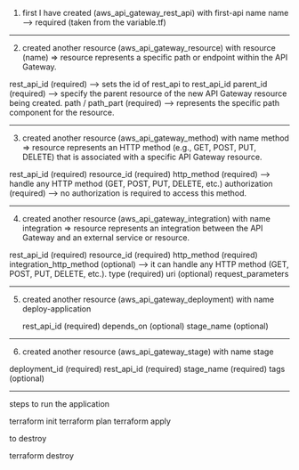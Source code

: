 1. first I have created (aws_api_gateway_rest_api)  with first-api name
   name  --> required (taken from the variable.tf)

-----------------------

2.  created another resource (aws_api_gateway_resource) with resource (name)
  => resource represents a specific path or endpoint within the API Gateway.

   rest_api_id (required) --> sets the id of rest_api to rest_api_id
   parent_id   (required) --> specify the parent resource of the new API Gateway resource being created. path /
   path_part   (required) --> represents the specific path component for the resource.

-----------------------------

3.  created another resource (aws_api_gateway_method) with name method
   => resource represents an HTTP method (e.g., GET, POST, PUT, DELETE) that is associated with a specific API Gateway resource.

   rest_api_id (required)
   resource_id (required)
   http_method (required) -->  handle any HTTP method (GET, POST, PUT, DELETE, etc.)
   authorization (required) -->  no authorization is required to access this method.

------------------

4.  created another resource (aws_api_gateway_integration) with name integration
   => resource represents an integration between the API Gateway and an external service or resource.

   rest_api_id (required) 
   resource_id (required)
   http_method (required)
   integration_http_method (optional) --> it can handle any HTTP method (GET, POST, PUT, DELETE, etc.).
   type  (required)
   uri (optional)
   request_parameters

---------------

5.  created another resource (aws_api_gateway_deployment) with name deploy-application
    
    rest_api_id (required)
    depends_on (optional)
    stage_name (optional)

------------

6.  created another resource (aws_api_gateway_stage) with name stage

   deployment_id (required)
   rest_api_id (required)
   stage_name (required)
   tags (optional)

----------

 steps to run the application

  terraform init
  terraform plan
  terraform apply
   
to destroy 

  terraform destroy
